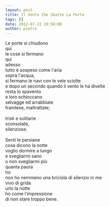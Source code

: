 ```yaml
---
layout: post
title: Il Vento Che Sbatte La Porta
tags: []
date: 2012-07-22 19:50:00
author: pietro
---
```

Le porte si chiudono<br/>qui<br/>le cose si fermano<br/>qui<br/>adesso<br/>tutto è sospeso come l'aria<br/>sopra l'acqua,<br/>si fermano le navi con le vele sciolte<br/>e dopo un secondo quando il vento le ha divelte<br/>resta lo spavento<br/>e loro schioccano<br/>selvagge ed arrabbiate<br/>fraintese, maltrattate;<br/><br/>tristi e solitarie<br/>sconsolate,<br/>silenziose.<br/><br/>Senti le persiane<br/>cosa dicono la notte<br/>voglio dormire a lungo<br/>e svegliarmi sano<br/>o non svegliarmi più<br/>quanta paura<br/>ho<br/>non ho nemmeno una briciola di silenzio in me<br/>vivo di grida<br/>urlo la notte<br/>ho come l'impressione<br/>di non stare troppo bene.
